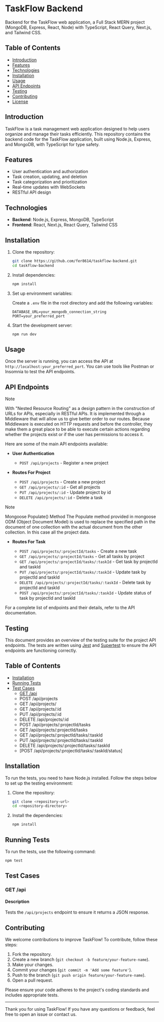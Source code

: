# TaskFlow Backend

Backend for the TaskFlow web application, a Full Stack MERN project (MongoDB, Express, React, Node) with TypeScript, React Query, Next.js, and Tailwind CSS.

## Table of Contents

- [Introduction](#introduction)
- [Features](#features)
- [Technologies](#technologies)
- [Installation](#installation)
- [Usage](#usage)
- [API Endpoints](#api-endpoints)
- [Testing](#testing)
- [Contributing](#contributing)
- [License](#license)

## Introduction

TaskFlow is a task management web application designed to help users organize and manage their tasks efficiently. This repository contains the backend code for the TaskFlow application, built using Node.js, Express, and MongoDB, with TypeScript for type safety.

## Features

- User authentication and authorization
- Task creation, updating, and deletion
- Task categorization and prioritization
- Real-time updates with WebSockets
- RESTful API design

## Technologies

- **Backend**: Node.js, Express, MongoDB, TypeScript
- **Frontend**: React, Next.js, React Query, Tailwind CSS

## Installation

1. Clone the repository:

    ```bash
    git clone https://github.com/fer8614/taskflow-backend.git
    cd taskflow-backend
    ```

2. Install dependencies:

    ```bash
    npm install
    ```

3. Set up environment variables:

    Create a `.env` file in the root directory and add the following variables:

    ```plaintext
    DATABASE_URL=your_mongodb_connection_string
    PORT=your_preferred_port
    ```

4. Start the development server:

    ```bash
    npm run dev
    ```

## Usage

Once the server is running, you can access the API at `http://localhost:your_preferred_port`. You can use tools like Postman or Insomnia to test the API endpoints.

## API Endpoints
> [!NOTE]
> With "Nested Resource Routing" as a design pattern in the construction of URLs for APls, especially in RESTful APls.
It is implemented through a Middleware that will allow us to give better order to our routes.
Because Middleware is executed on HTTP requests and
before the controller, they make them a great place to be able to execute certain actions regarding whether the projects exist or if the user has permissions to access it.

Here are some of the main API endpoints available:

- **User Authentication**
  - `POST /api/projects` - Register a new project

- **Routes For Project**
  - `POST /api/projects` - Create a new project
  - `GET /api/projects/:id` - Get all projects
  - `PUT /api/projects/:id` - Update project by id
  - `DELETE /api/projects/:id` - Delete a task
    
> [!NOTE]
> Mongoose Populate() Method
The Populate method provided in mongoose ODM (Object Document Model) is used to replace the specified path in the document of one collection with the actual document from the other collection. In this case all the project data.

- **Routes For Task**

  - `POST /api/projects/:projectId/tasks` - Create a new task
  - `GET /api/projects/:projectId/tasks` - Get all tasks by project
  - `GET /api/projects/:projectId/tasks/:taskId` - Get task by projectId and taskId
  - `PUT /api/projects/:projectId/tasks/:taskId` - Update task by projectId and taskId
  - `DELETE /api/projects/:projectId/tasks/:taskId` - Delete task by projectId and taskId
  - `POST /api/projects/:projectId/tasks/:taskId` - Update status of task by projectId and taskId

For a complete list of endpoints and their details, refer to the API documentation.

## Testing

This document provides an overview of the testing suite for the project API endpoints. The tests are written using [Jest](https://jestjs.io/) and [Supertest](https://github.com/visionmedia/supertest) to ensure the API endpoints are functioning correctly.

## Table of Contents

- [Installation](#installation)
- [Running Tests](#running-tests)
- [Test Cases](#test-cases)
  - [GET /api](#get-api)
  - POST /api/projects
  - GET /api/projects/
  - GET /api/projects/:id
  - PUT /api/projects/:id
  - DELETE /api/projects/:id
  - POST /api/projects/:projectId/tasks
  - GET /api/projects/:projectId/tasks
  - GET /api/projects/:projectId/tasks/:taskId
  - PUT /api/projects/:projectId/tasks/:taskId
  - DELETE /api/projects/:projectId/tasks/:taskId
  - [POST /api/projects/:projectId/tasks/:taskId/status]

## Installation

To run the tests, you need to have Node.js installed. Follow the steps below to set up the testing environment:

1. Clone the repository:
    ```sh
    git clone <repository-url>
    cd <repository-directory>
    ```

2. Install the dependencies:
    ```sh
    npm install
    ```

## Running Tests

To run the tests, use the following command:
```sh
npm test
```

## Test Cases

### GET /api

#### Description
Tests the `/api/projects` endpoint to ensure it returns a JSON response.

## Contributing

We welcome contributions to improve TaskFlow! To contribute, follow these steps:

1. Fork the repository.
2. Create a new branch (`git checkout -b feature/your-feature-name`).
3. Make your changes.
4. Commit your changes (`git commit -m 'Add some feature'`).
5. Push to the branch (`git push origin feature/your-feature-name`).
6. Open a pull request.

Please ensure your code adheres to the project's coding standards and includes appropriate tests.

---

Thank you for using TaskFlow! If you have any questions or feedback, feel free to open an issue or contact us.

